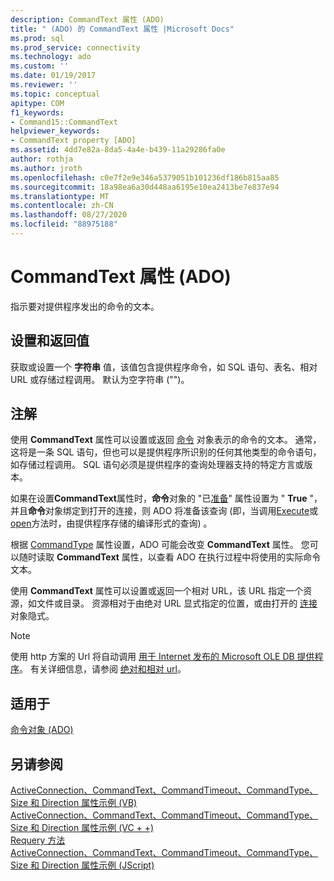 ```yaml
---
description: CommandText 属性 (ADO)
title: " (ADO) 的 CommandText 属性 |Microsoft Docs"
ms.prod: sql
ms.prod_service: connectivity
ms.technology: ado
ms.custom: ''
ms.date: 01/19/2017
ms.reviewer: ''
ms.topic: conceptual
apitype: COM
f1_keywords:
- Command15::CommandText
helpviewer_keywords:
- CommandText property [ADO]
ms.assetid: 4dd7e82a-8da5-4a4e-b439-11a29286fa0e
author: rothja
ms.author: jroth
ms.openlocfilehash: c0e7f2e9e346a5379051b101236df186b815aa85
ms.sourcegitcommit: 18a98ea6a30d448aa6195e10ea2413be7e837e94
ms.translationtype: MT
ms.contentlocale: zh-CN
ms.lasthandoff: 08/27/2020
ms.locfileid: "88975188"
---
```

# <a name="commandtext-property-ado"></a>CommandText 属性 (ADO)
指示要对提供程序发出的命令的文本。  
  
## <a name="settings-and-return-values"></a>设置和返回值  
 获取或设置一个 **字符串** 值，该值包含提供程序命令，如 SQL 语句、表名、相对 URL 或存储过程调用。 默认为空字符串 ("")。  
  
## <a name="remarks"></a>注解  
 使用 **CommandText** 属性可以设置或返回 [命令](./command-object-ado.md) 对象表示的命令的文本。 通常，这将是一条 SQL 语句，但也可以是提供程序所识别的任何其他类型的命令语句，如存储过程调用。 SQL 语句必须是提供程序的查询处理器支持的特定方言或版本。  
  
 如果在设置**CommandText**属性时，**命令**对象的 "已[准备](./prepared-property-ado.md)" 属性设置为 " **True** "，并且**命令**对象绑定到打开的连接，则 ADO 将准备该查询 (即，当调用[Execute](./execute-method-ado-command.md)或[open](./open-method-ado-connection.md)方法时，由提供程序存储的编译形式的查询) 。  
  
 根据 [CommandType](./commandtype-property-ado.md) 属性设置，ADO 可能会改变 **CommandText** 属性。 您可以随时读取 **CommandText** 属性，以查看 ADO 在执行过程中将使用的实际命令文本。  
  
 使用 **CommandText** 属性可以设置或返回一个相对 URL，该 URL 指定一个资源，如文件或目录。 资源相对于由绝对 URL 显式指定的位置，或由打开的 [连接](./connection-object-ado.md) 对象隐式。  
  
> [!NOTE]
>  使用 http 方案的 Url 将自动调用 [用于 Internet 发布的 Microsoft OLE DB 提供程序](../../guide/appendixes/microsoft-ole-db-provider-for-internet-publishing.md)。 有关详细信息，请参阅 [绝对和相对 url](../../guide/data/absolute-and-relative-urls.md)。  
  
## <a name="applies-to"></a>适用于  
 [命令对象 (ADO)](./command-object-ado.md)  
  
## <a name="see-also"></a>另请参阅  
 [ActiveConnection、CommandText、CommandTimeout、CommandType、Size 和 Direction 属性示例 (VB) ](./activeconnection-commandtext-commandtimeout-commandtype-size-example-vb.md)   
 [ActiveConnection、CommandText、CommandTimeout、CommandType、Size 和 Direction 属性示例 (VC + +) ](./activeconnection-commandtext-commandtimeout-commandtype-size-example-vc.md)   
 [Requery 方法](./requery-method.md)   
 [ActiveConnection、CommandText、CommandTimeout、CommandType、Size 和 Direction 属性示例 (JScript) ](./activeconnection-commandtext-timeout-type-size-example-jscript.md)